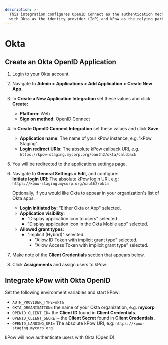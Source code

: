 ```yaml
---
description: >-
  This integration configures OpenID Connect as the authentication mechanism
  with Okta as the identity provider (IdP) and kPow as the relying party.
---
```


# Okta

## Create an Okta OpenID Application

1. Login to your Okta account.
2. Navigate to **Admin &gt; Applications &gt; Add Application &gt; Create New App.**
3. In **Create a New Application Integration** set these values and click **Create:**
   * **Platform**: Web
   * **Sign on method**: OpenID Connect
4. In **Create OpenID Connect Integration** set these values and click **Save**:
   * **Application name**: The name of your kPow instance, e.g. 'kPow Staging'.
   * **Login redirect URIs**: The absolute kPow callback URI, e.g.  `https://kpow-staging.mycorp.org/oauth2/okta/callback`
5. You will be redirected to the applications settings page.
6. Navigate to **General Settings &gt; Edit**, and configure:  
   **Initiate login URI**: The absolute kPow login URI, e.g:  
   `https://kpow-staging.mycorp.org/oauth2/okta`  


   Optionally, if you would like Okta to appear in your organization's list of Okta apps:

   * **Login initiated by**: "Either Okta or App" selected.
   * **Application visibility**:
     * "Display application icon to users" selected.
     * "Display application icon in the Okta Mobile app" selected.
   * **Allowed grant types**:
     * "Implicit \(Hybrid\)" selected.
       * "Allow ID Token with implicit grant type" selected.
       * "Allow Access Token with implicit grant type" selected.

7. Make note of the **Client Credentials** section that appears below.
8. Click **Assignments** and assign users to kPow.

## Integrate kPow with Okta OpenID

Set the following environment variables and start kPow:

* `AUTH_PROVIDER_TYPE=okta`
* `OKTA_ORGANISATION=` the name of your Okta organization, e.g. **mycorp**
* `OPENID_CLIENT_ID=` the **Client ID** found in **Client Credentials**.
* `OPENID_CLIENT_SECRET=` the **Client Secret** found in **Client Credentials.**
* `OPENID_LANDING_URI=` The absolute kPow URI, e.g:  `https://kpow-staging.mycorp.org`

kPow will now authenticate users with Okta \(OpenID\).

